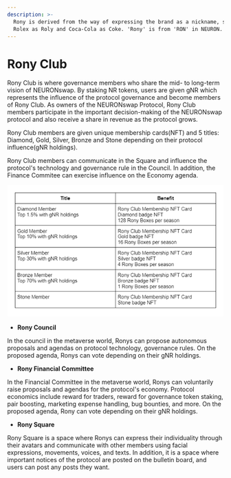 ```yaml
---
description: >-
  Rony is derived from the way of expressing the brand as a nickname, such as
  Rolex as Roly and Coca-Cola as Coke. 'Rony' is from 'RON' in NEURON.
---
```


# Rony Club

Rony Club is where governance members who share the mid- to long-term vision of NEURONswap. By staking NR tokens, users are given gNR which represents the influence of the protocol governance and become members of Rony Club. As owners of the NEURONswap Protocol, Rony Club members participate in the important decision-making of the NEURONswap protocol and also receive a share in revenue as the protocol grows.

Rony Club members are given unique membership cards(NFT) and 5 titles: Diamond, Gold, Silver, Bronze and Stone depending on their protocol influence(gNR holdings).

Rony Club members can communicate in the Square and influence the protocol's technology and governance rule in the Council. In addition, the Finance Commitee can exercise influence on the Economy agenda.

![](<../../.gitbook/assets/image (5) (1).png>)

* **Rony Council**

In the council in the metaverse world, Ronys can propose autonomous proposals and agendas on protocol technology, governance rules. On the proposed agenda, Ronys can vote depending on their gNR holdings.

* **Rony Financial Committee**

In the Financial Committee in the metaverse world, Ronys can voluntarily raise proposals and agendas for the protocol's economy. Protocol economics include reward for traders, reward for governance token staking, pair boosting, marketing expense handling, bug bounties, and more. On the proposed agenda, Rony can vote depending on their gNR holdings.

* **Rony Square**

Rony Square is a space where Ronys can express their individuality through their avatars and communicate with other members using facial expressions, movements, voices, and texts. In addition, it is a space where important notices of the protocol are posted on the bulletin board, and users can post any posts they want.
